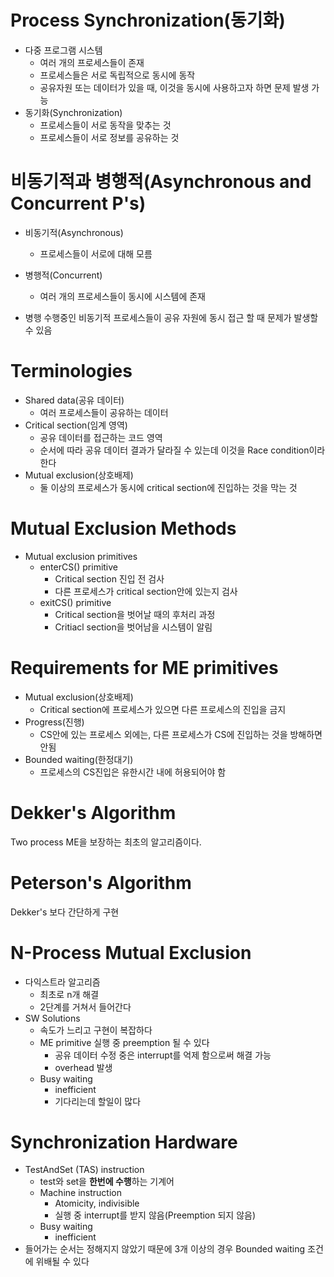 # Process Synchronization(동기화)
* 다중 프로그램 시스템
    * 여러 개의 프로세스들이 존재
    * 프로세스들은 서로 독립적으로 동시에 동작
    * 공유자원 또는 데이터가 있을 때, 이것을 동시에 사용하고자 하면 문제 발생 가능
* 동기화(Synchronization)
    * 프로세스들이 서로 동작을 맞추는 것
    * 프로세스들이 서로 정보를 공유하는 것

# 비동기적과 병행적(Asynchronous and Concurrent P's)
* 비동기적(Asynchronous)
    * 프로세스들이 서로에 대해 모름
* 병행적(Concurrent)
    * 여러 개의 프로세스들이 동시에 시스템에 존재

* 병행 수행중인 비동기적 프로세스들이 공유 자원에 동시 접근 할 때 문제가 발생할 수 있음

# Terminologies
* Shared data(공유 데이터)
    * 여러 프로세스들이 공유하는 데이터
* Critical section(임계 영역)
    * 공유 데이터를 접근하는 코드 영역
    * 순서에 따라 공유 데이터 결과가 달라질 수 있는데 이것을 Race condition이라 한다
* Mutual exclusion(상호배제)
    * 둘 이상의 프로세스가 동시에 critical section에 진입하는 것을 막는 것

# Mutual Exclusion Methods
* Mutual exclusion primitives
    * enterCS() primitive
        * Critical section 진입 전 검사
        * 다른 프로세스가 critical section안에 있는지 검사
    * exitCS() primitive
        * Critical section을 벗어날 때의 후처리 과정
        * Critiacl section을 벗어남을 시스템이 알림

# Requirements for ME primitives
* Mutual exclusion(상호배제)
    * Critical section에 프로세스가 있으면 다른 프로세스의 진입을 금지
* Progress(진행)
    * CS안에 있는 프로세스 외에는, 다른 프로세스가 CS에 진입하는 것을 방해하면 안됨
* Bounded waiting(한정대기)
    * 프로세스의 CS진입은 유한시간 내에 허용되어야 함

# Dekker's Algorithm
Two process ME을 보장하는 최초의 알고리즘이다.

# Peterson's Algorithm
Dekker's 보다 간단하게 구현

# N-Process Mutual Exclusion
* 다익스트라 알고리즘
    * 최초로 n개 해결
    * 2단계를 거쳐서 들어간다
* SW Solutions
    * 속도가 느리고 구현이 복잡하다
    * ME primitive 실행 중 preemption 될 수 있다
        * 공유 데이터 수정 중은 interrupt를 억제 함으로써 해결 가능
        * overhead 발생
    * Busy waiting
        * inefficient
        * 기다리는데 할일이 많다

# Synchronization Hardware
* TestAndSet (TAS) instruction
    * test와 set을 **한번에 수행**하는 기계어
    * Machine instruction
        * Atomicity, indivisible
        * 실행 중 interrupt를 받지 않음(Preemption 되지 않음)
    * Busy waiting
        * inefficient
* 들어가는 순서는 정해지지 않았기 때문에 3개 이상의 경우 Bounded waiting 조건에 위배될 수 있다
